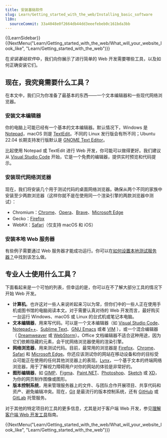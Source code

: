 ```yaml
---
title: 安装基础软件
slug: Learn/Getting_started_with_the_web/Installing_basic_software
l10n:
  sourceCommit: 33a4048e0f2664db44dd3eeefebeb0c161bda3bb
---
```


{{LearnSidebar}}{{NextMenu("Learn/Getting_started_with_the_web/What_will_your_website_look_like", "Learn/Getting_started_with_the_web")}}

在*安装基础软件*中，我们向你展示了进行简单的 Web 开发需要哪些工具，以及如何正确安装它们。

## 现在，我究竟需要什么工具？

在本文中，我们只为你准备了最基本的东西——一个文本编辑器和一些现代网络浏览器。

### 安装文本编辑器

你的电脑上可能已经有一个基本的文本编辑器。默认情况下，Windows 是 [Notepad](https://zh.wikipedia.org/wiki/记事本)，macOS 则是 [TextEdit](<https://zh.wikipedia.org/wiki/文字編輯_(應用程式)>)。不同的 Linux 发行版会有所不同；Ubuntu 22.04 长期支持发行版默认是 [GNOME Text Editor](https://zh.wikipedia.org/wiki/Gedit)。

比起使用 Notepad 或 TextEdit 进行 Web 开发，你可能可以做得更好。我们建议从 [Visual Studio Code](https://code.visualstudio.com/) 开始，它是一个免费的编辑器，提供实时预览和代码提示。

### 安装现代网络浏览器

现在，我们将安装几个用于测试代码的桌面网络浏览器。确保从两个不同的家族中安装至少两款浏览器（这样你就不是在使用同一个渲染引擎的两款浏览器中测试）：

- Chromium：[Chrome](https://www.google.cn/intl/zh-CN/chrome/)、[Opera](https://www.opera.com/zh-cn)、[Brave](https://brave.com/zh/)、[Microsoft Edge](https://www.microsoft.com/zh-cn/edge)
- Gecko：[Firefox](https://www.mozilla.org/zh-CN/firefox/)
- WebKit：[Safari](https://www.apple.com.cn/safari/)（仅支持 macOS 和 iOS）

### 安装本地 Web 服务器

有些例子需要通过 Web 服务器才能成功运行。你可以在[如何设置本地测试服务器？](/zh-CN/docs/Learn/Common_questions/set_up_a_local_testing_server)中找到该怎么做。

## 专业人士使用什么工具？

下面看起来是一个可怕的列表，但幸运的是，你可以在不了解大部分工具的情况下开始 Web 开发。

- **计算机**。也许这对一些人来说听起来习以为常，但你们中的一些人正在使用手机或图书馆的电脑阅读本文。对于需要认真对待的 Web 开发而言，最好购买一台运行 Windows、macOS 或 Linux 的台式机或笔记本电脑。
- **文本编辑器**，用来写代码。可以是一个文本编辑器（如 [Visual Studio Code](https://code.visualstudio.com/)、[Notepad++](https://notepad-plus-plus.org/)、[Sublime Text](https://www.sublimetext.com/)、[GNU Emacs](https://www.gnu.org/software/emacs/) 或者 [VIM](https://www.vim.org/) ），或一个混合编辑器（ [Dreamweaver](https://www.adobe.com/products/dreamweaver.html) 或 [WebStorm](https://www.jetbrains.com/webstorm/)）。Office 文档编辑器不适合这种用途，因为它们依赖隐藏的元素，会干扰网络浏览器使用的渲染引擎。
- **网络浏览器**，用来测试代码。目前，最常用的浏览器是 [Firefox](https://www.mozilla.org/zh-CN/firefox/)、[Chrome](https://www.google.cn/intl/zh-CN/chrome/)、[Safari](https://www.apple.com.cn/safari/) 和 [Microsoft Edge](https://www.microsoft.com/zh-cn/edge)。你还应该测试你的网站在移动设备和你的目标受众可能正在使用的任何其他浏览器上的表现。[Lynx](https://lynx.browser.org/)，一个基于文本的终端网络浏览器，用于了解视力障碍用户对你的网站的体验是非常好的。
- **图形编辑器**，如 [GIMP](https://www.gimp.org/)、[Figma](https://www.figma.com/)、[Paint.NET](https://www.getpaint.net/)、[Photoshop](https://www.adobe.com/products/photoshop.html)、[Sketch](https://www.sketch.com) 或 [XD](https://www.adobe.com/products/xd.html)，为你的网页制作图像或图形。
- **版本控制系统**，用来管理服务器上的文件、与团队合作开展项目、共享代码和资产、避免编辑冲突。现在，[Git](https://git-scm.com/) 是最流行的版本控制系统，还有 [GitHub](https://github.com/) 或 [GitLab](https://gitlab.com) 托管服务。

对于其他的特定项目的工具的更多信息，尤其是对于客户端 Web 开发，参见[理解客户端 Web 开发工具](/zh-CN/docs/Learn/Tools_and_testing/Understanding_client-side_tools)指南。

{{NextMenu("Learn/Getting_started_with_the_web/What_will_your_website_look_like", "Learn/Getting_started_with_the_web")}}
